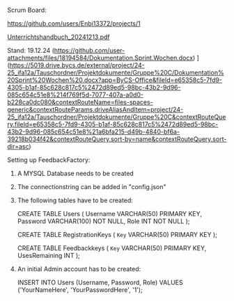 Scrum Board:

https://github.com/users/Enbi13372/projects/1

[Unterrichtshandbuch_20241213.pdf](https://github.com/user-attachments/files/18209208/Unterrichtshandbuch_20241213.pdf)

Stand: 19.12.24 (https://github.com/user-attachments/files/18194584/Dokumentation.Sprint.Wochen.docx)
](https://5019.drive.bycs.de/external/project/24-25_ifa12a/Tauschordner/Projektdokumente/Gruppe%20C/Dokumentation%20Sprint%20Wochen%20.docx?app=ByCS-Office&fileId=e65358c5-7fd9-4305-b1af-85c628c817c5%2472d89ed5-98bc-43b2-9d96-085c654c51e8%214f769f5d-7077-407a-a0d0-b228ca0dc080&contextRouteName=files-spaces-generic&contextRouteParams.driveAliasAndItem=project/24-25_ifa12a/Tauschordner/Projektdokumente/Gruppe%20C&contextRouteQuery.fileId=e65358c5-7fd9-4305-b1af-85c628c817c5%2472d89ed5-98bc-43b2-9d96-085c654c51e8%21a6bfa215-d49b-4840-bf6a-39218b034f42&contextRouteQuery.sort-by=name&contextRouteQuery.sort-dir=asc)


Setting up FeedbackFactory:

1. A MYSQL Database needs to be created
2. The connectionstring can be added in "config.json"
3. The following tables have to be created:

   CREATE TABLE Users (
    Username VARCHAR(50) PRIMARY KEY,
    Password VARCHAR(100) NOT NULL,
    Role INT NOT NULL
);

   CREATE TABLE RegistrationKeys (
    `Key` VARCHAR(50) PRIMARY KEY
);

   CREATE TABLE Feedbackkeys (
    `Key` VARCHAR(50) PRIMARY KEY,
        UsesRemaining INT
);

4. An initial Admin account has to be created:

   INSERT INTO Users (Username, Password, Role)
VALUES ('YourNameHere', 'YourPasswordHere', '1');


